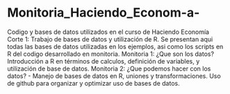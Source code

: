 # Monitoria_Haciendo_Econom-a-
Codigo y bases de datos utilizados en el curso de Haciendo Economía 
Corte 1: Trabajo de bases de datos y utilización de R. Se presentan aqui todas las bases de datos utilizadas en los ejemplos, asi como los scripts en R del codigo desarrollado en monitoria. 
Monitoria 1: ¿Que son los datos? Introducción a R en términos de calculos, definición de variables, y utilización de base de datos. 
Monitoria 2: ¿Que podemos hacer con los datos? - Manejo de bases de datos en R, uniones y transformaciones. Uso de github para organizar y optimizar uso de bases de datos. 
